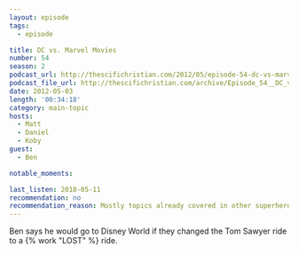 ```yaml
---
layout: episode
tags:
  - episode

title: DC vs. Marvel Movies
number: 54
season: 2
podcast_url: http://thescifichristian.com/2012/05/episode-54-dc-vs-marvel-movies/
podcast_file_url: http://thescifichristian.com/archive/Episode_54__DC_vs__Marvel_Movies.mp3
date: 2012-05-03
length: '00:34:18'
category: main-topic
hosts:
  - Matt
  - Daniel
  - Koby
guest:
  - Ben

notable_moments:

last_listen: 2018-05-11
recommendation: no
recommendation_reason: Mostly topics already covered in other superhero episodes.
---
```

Ben says he would go to Disney World if they changed the Tom Sawyer ride to a {% work "LOST" %} ride.